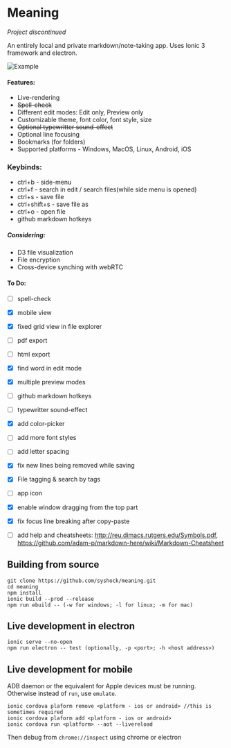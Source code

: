 # Meaning
*Project discontinued*

An entirely local and private markdown/note-taking app.
Uses Ionic 3 framework and electron. 

![Example](https://github.com/SyShock/Meaning/blob/master/output.gif?raw=true)

#### Features:
- Live-rendering
- ~~Spell-check~~
- Different edit modes: Edit only, Preview only
- Customizable theme, font color, font style, size
- ~~Optional typewritter sound-effect~~
- Optional line focusing
- Bookmarks (for folders)
- Supported platforms - Windows, MacOS, Linux, Android, iOS


### Keybinds:
- ctrl+b - side-menu
- ctrl+f - search in edit / search files(while side menu is opened)
- ctrl+s - save file
- ctrl+shift+s - save file as
- ctrl+o - open file
- github markdown hotkeys


##### Considering:
- D3 file visualization
- File encryption
- Cross-device synching with webRTC


#### To Do:
- [ ] spell-check
- [x] mobile view
- [x] fixed grid view in file explorer
- [ ] pdf export
- [ ] html export
- [x] find word in edit mode
- [x] multiple preview modes
- [ ] github markdown hotkeys
- [ ] typewritter sound-effect
- [x] add color-picker
- [ ] add more font styles
- [ ] add letter spacing
- [x] fix new lines being removed while saving
- [x] File tagging & search by tags
- [ ] app icon 
- [X] enable window dragging from the top part
- [x] fix focus line breaking after copy-paste
- [ ] add help and cheatsheets: 
http://reu.dimacs.rutgers.edu/Symbols.pdf,
https://github.com/adam-p/markdown-here/wiki/Markdown-Cheatsheet


## Building from source
```
git clone https://github.com/syshock/meaning.git
cd meaning
npm install
ionic build --prod --release
npm run ebuild -- (-w for windows; -l for linux; -m for mac)
```

## Live development in electron
```
ionic serve --no-open
npm run electron -- test (optionally, -p <port>; -h <host address>)
```

## Live development for mobile
ADB daemon or the equivalent for Apple devices must be running.
Otherwise instead of `run`, use `emulate`.
```
ionic cordova plaform remove <platform - ios or android> //this is sometimes required
ionic cordova plaform add <platform - ios or android>
ionic cordova run <platform> --aot --livereload 
```
Then debug from `chrome://inspect` using chrome or electron
